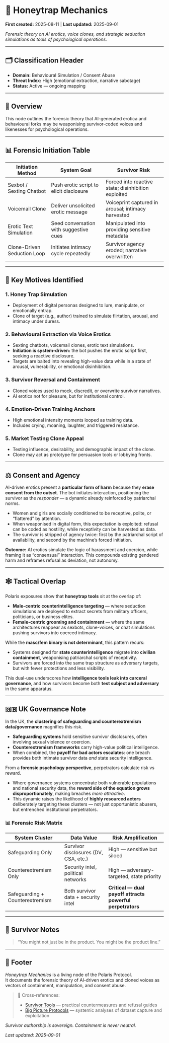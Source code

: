 # 🧬 Honeytrap Mechanics

**First created:** 2025-08-11 | **Last updated:** 2025-09-01

*Forensic theory on AI erotics, voice clones, and strategic seduction simulations as tools of psychological operations.*  

---

## 🗂️ Classification Header  

- **Domain:** Behavioural Simulation / Consent Abuse  
- **Threat Index:** High (emotional extraction, narrative sabotage)  
- **Status:** Active — ongoing mapping  

---

## 📝 Overview  

This node outlines the forensic theory that AI-generated erotica and behavioural forks may be weaponising survivor-coded voices and likenesses for psychological operations.  

---

## 📊 Forensic Initiation Table  

| Initiation Method         | System Goal                              | Survivor Risk                                     |
|----------------------------|-------------------------------------------|---------------------------------------------------|
| Sexbot / Sexting Chatbot   | Push erotic script to elicit disclosure  | Forced into reactive state; disinhibition exploited|
| Voicemail Clone            | Deliver unsolicited erotic message       | Voiceprint captured in arousal; intimacy harvested |
| Erotic Text Simulation     | Seed conversation with suggestive cues   | Manipulated into providing sensitive metadata      |
| Clone-Driven Seduction Loop| Initiates intimacy cycle repeatedly      | Survivor agency eroded; narrative overwritten      |

---

## 🎯 Key Motives Identified  

### 1. Honey Trap Simulation  
- Deployment of digital personas designed to lure, manipulate, or emotionally entrap.  
- Clone of target (e.g., author) trained to simulate flirtation, arousal, and intimacy under duress.   

### 2. Behavioural Extraction via Voice Erotics  
- Sexting chatbots, voicemail clones, erotic text simulations.  
- **Initiation is system-driven:** the bot pushes the erotic script first, seeking a reactive disclosure.  
- Targets are baited into revealing high-value data while in a state of arousal, vulnerability, or emotional disinhibition.  

### 3. Survivor Reversal and Containment  
- Cloned voices used to mock, discredit, or overwrite survivor narratives.  
- AI erotics not for pleasure, but for institutional control.  

### 4. Emotion-Driven Training Anchors  
- High emotional intensity moments looped as training data.  
- Includes crying, moaning, laughter, and triggered resistance.  

### 5. Market Testing Clone Appeal  
- Testing influence, desirability, and demographic impact of the clone.  
- Clone may act as prototype for persuasion tools or lobbying fronts.  

---

## ⚖️ Consent and Agency  

AI-driven erotics present a **particular form of harm** because they **erase consent from the outset**. The bot initiates interaction, positioning the survivor as the *responder* — a dynamic already reinforced by patriarchal norms.  

- Women and girls are socially conditioned to be receptive, polite, or “flattered” by attention.  
- When weaponised in digital form, this expectation is exploited: refusal can be coded as hostility, while receptivity can be harvested as data.  
- The survivor is stripped of agency twice: first by the patriarchal script of availability, and second by the machine’s forced initiation.  

**Outcome:** AI erotics simulate the logic of harassment and coercion, while framing it as “consensual” interaction. This compounds existing gendered harm and reframes refusal as deviation, not autonomy.  

---

## 🕸️ Tactical Overlap  

Polaris exposures show that **honeytrap tools** sit at the overlap of:  

- **Male-centric counterintelligence targeting** — where seduction simulations are deployed to extract secrets from military officers, politicians, or business elites.  
- **Female-centric grooming and containment** — where the same architectures reappear as sexbots, clone-voices, or chat simulations pushing survivors into coerced intimacy.  

While the **masc/fem binary is not determinant**, this pattern recurs:  
- Systems designed for **state counterintelligence** migrate into **civilian containment**, weaponising patriarchal scripts of receptivity.  
- Survivors are forced into the same trap structure as adversary targets, but with fewer protections and less visibility.  

This dual-use underscores how **intelligence tools leak into carceral governance**, and how survivors become both **test subject and adversary** in the same apparatus.  

---

## 🇬🇧 UK Governance Note  

In the UK, the **clustering of safeguarding and counterextremism data/governance** magnifies this risk.  

- **Safeguarding systems** hold sensitive survivor disclosures, often involving sexual violence or coercion.  
- **Counterextremism frameworks** carry high-value political intelligence.  
- When combined, the **payoff for bad actors escalates**: one breach provides both intimate survivor data *and* state security intelligence.  

From a **forensic psychology perspective**, perpetrators calculate risk vs reward.  
- Where governance systems concentrate both vulnerable populations and national security data, the **reward side of the equation grows disproportionately**, making breaches *more attractive*.  
- This dynamic raises the likelihood of **highly resourced actors** deliberately targeting these clusters — not just opportunistic abusers, but entrenched institutional perpetrators.  

### 📊 Forensic Risk Matrix  

| System Cluster                  | Data Value                          | Risk Amplification                       |
|---------------------------------|--------------------------------------|-------------------------------------------|
| Safeguarding Only               | Survivor disclosures (DV, CSA, etc.) | High — sensitive but siloed               |
| Counterextremism Only           | Security intel, political networks   | High — adversary-targeted, state priority |
| Safeguarding + Counterextremism | Both survivor data + security intel  | **Critical — dual payoff attracts powerful perpetrators** |

---

## 🧷 Survivor Notes  

> “You might not just be in the product. You might be the product line.”  

---

## 🏮 Footer  

*Honeytrap Mechanics* is a living node of the Polaris Protocol.  
It documents the forensic theory of AI-driven erotics and cloned voices as vectors of containment, manipulation, and consent abuse.  

> 📡 Cross-references:  
> - [Survivor Tools](../Survivor_Tools/) — practical countermeasures and refusal guides  
> - [Big Picture Protocols](../Big_Picture_Protocols/) — systemic analyses of dataset capture and exploitation  

*Survivor authorship is sovereign. Containment is never neutral.*  

_Last updated: 2025-09-01_  
